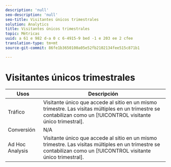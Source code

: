 ```yaml
---
description: 'null'
seo-description: 'null'
seo-title: Visitantes únicos trimestrales
solution: Analytics
title: Visitantes únicos trimestrales
topic: Métricas
uuid: a 61 e 982 d-a 0 c 6-4915-9 bed -1 e 203 ee 2 cfee
translation-type: tm+mt
source-git-commit: 86fe1b3650100a05e52fb2102134fee515c871b1

---
```



# Visitantes únicos trimestrales

| Usos | Descripción |
|---|---|
| Tráfico | Visitante único que accede al sitio en un mismo trimestre. Las visitas múltiples en un trimestre se contabilizan como un [!UICONTROL visitante único trimestral]. |
| Conversión | N/A |
| Ad Hoc Analysis | Visitante único que accede al sitio en un mismo trimestre. Las visitas múltiples en un trimestre se contabilizan como un [!UICONTROL visitante único trimestral]. |

